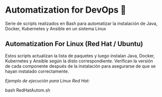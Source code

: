 # Automatization for DevOps 🔧

Serie de scripts realizados en Bash para automatizar la instalación de Java, Docker, Kubernetes y Ansible en un sistema Linux

## Automatization For Linux (Red Hat / Ubuntu)

Estos scripts actualizan la lista de paquetes y luego instalan Java, Docker, Kubernetes y Ansible según la disto correspondiente. 
Verifican la versión de cada componente después de la instalación para asegurarse de que se hayan instalado correctamente.

_Ejemplo de ejecución para Linux Red Hat:_

bash RedHatAutom.sh
